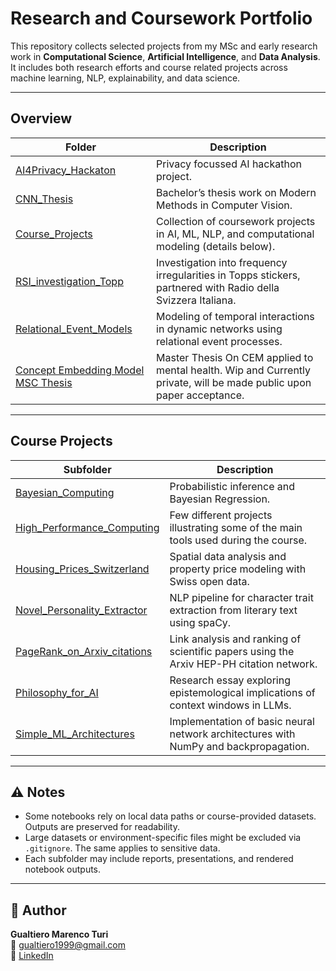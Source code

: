 # Research and Coursework Portfolio

This repository collects selected projects from my MSc and early research work in **Computational Science**, **Artificial Intelligence**, and **Data Analysis**.
It includes both research efforts and course related projects across machine learning, NLP, explainability, and data science.

---

## Overview

| Folder | Description |
|---------|--------------|
| [AI4Privacy_Hackaton](./AI4Privacy_Hackaton) | Privacy focussed AI hackathon project. |
| [CNN_Thesis](./CNN_Thesis) | Bachelor’s thesis work on Modern Methods in Computer Vision. |
| [Course_Projects](./Course_Projects) | Collection of coursework projects in AI, ML, NLP, and computational modeling (details below). |
| [RSI_investigation_Topp](./RSI_investigation_Topp) | Investigation into frequency irregularities in Topps stickers, partnered with Radio della Svizzera Italiana.|
| [Relational_Event_Models](./Relational_Event_Models) | Modeling of temporal interactions in dynamic networks using relational event processes. |
| [Concept Embedding Model MSC Thesis](./Master-Thesis-CEM-Depression-etc-case-study)| Master Thesis On CEM applied to mental health. Wip and Currently private, will be made public upon paper acceptance.|
---

## Course Projects

| Subfolder | Description |
|------------|-------------|
| [Bayesian_Computing](./Course_Projects/Bayesian_Computing) | Probabilistic inference and Bayesian Regression. |
| [High_Performance_Computing](./Course_Projects/High_Performance_Computing) | Few different projects illustrating some of the main tools used during the course. |
| [Housing_Prices_Switzerland](./Course_Projects/Housing_Prices_Switzerland) | Spatial data analysis and property price modeling with Swiss open data. |
| [Novel_Personality_Extractor](./Course_Projects/Novel_Personality_Extractor) | NLP pipeline for character trait extraction from literary text using spaCy. |
| [PageRank_on_Arxiv_citations](./Course_Projects/PageRank_on_Arxiv_citations) | Link analysis and ranking of scientific papers using the Arxiv HEP-PH citation network. |
| [Philosophy_for_AI](./Course_Projects/Philosophy_for_AI) | Research essay exploring epistemological implications of context windows in LLMs. |
| [Simple_ML_Architectures](./Course_Projects/Simple_ML_Architectures) | Implementation of basic neural network architectures with NumPy and backpropagation. |


---

## ⚠️ Notes

- Some notebooks rely on local data paths or course-provided datasets. Outputs are preserved for readability.  
- Large datasets or environment-specific files might be excluded via `.gitignore`. The same applies to sensitive data.
- Each subfolder may include reports, presentations, and rendered notebook outputs.

---

## 👤 Author

**Gualtiero Marenco Turi**  
📧 gualtiero1999@gmail.com  
🔗 [LinkedIn](https://www.linkedin.com/in/gualtiero-marenco-turi-27507a292?utm_source=share&utm_campaign=share_via&utm_content=profile&utm_medium=android_app)  
